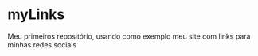 # myLinks
Meu primeiros repositório, usando como exemplo meu site com links para minhas redes sociais
